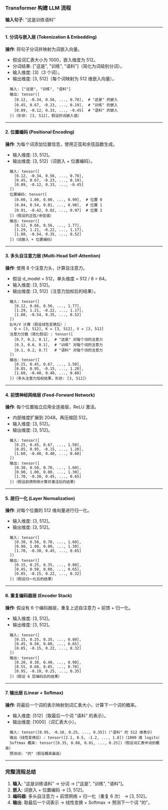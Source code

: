 
### Transformer 构建 LLM 流程
**输入句子**: “这是训练语料”  

---

#### 1. 分词与嵌入层 (Tokenization & Embedding)
**操作**: 将句子分词并映射为词嵌入向量。  
- 假设词汇表大小为 1000，嵌入维度为 512。  
- 分词结果: ["这是", "训练", "语料"]（简化为词级别分词）。  
- 输入维度: [3]（3 个词）。  
- 输出维度: [3, 512]（每个词映射为 512 维嵌入向量）。  
```
  输入: ["这是", "训练", "语料"]
  输出: tensor([
    [0.12, -0.34, 0.56, ..., 0.78],  # "这是" 的嵌入
    [0.45, 0.67, -0.23, ..., 0.19],  # "训练" 的嵌入
    [0.89, -0.12, 0.33, ..., -0.45]  # "语料" 的嵌入
  ])（形状: [3, 512]，假设的词嵌入值）
```

---

#### 2. 位置编码 (Positional Encoding)
**操作**: 为每个词添加位置信息，使用正弦和余弦函数生成。  
- 输入维度: [3, 512]。  
- 输出维度: [3, 512]（词嵌入 + 位置编码）。  
```
  输入: tensor([
    [0.12, -0.34, 0.56, ..., 0.78],
    [0.45, 0.67, -0.23, ..., 0.19],
    [0.89, -0.12, 0.33, ..., -0.45]
  ])
  位置编码: tensor([
    [0.00, 1.00, 0.00, ..., 0.99],  # 位置 0
    [0.84, 0.54, 0.01, ..., 0.98],  # 位置 1
    [0.91, -0.42, 0.02, ..., 0.97]  # 位置 2
  ])（假设的正弦/余弦值）
  输出: tensor([
    [0.12, 0.66, 0.56, ..., 1.77],
    [1.29, 1.21, -0.22, ..., 1.17],
    [1.80, -0.54, 0.35, ..., 0.52]
  ])（词嵌入 + 位置编码）
```

---

#### 3. 多头自注意力层 (Multi-Head Self-Attention)
**操作**: 使用 8 个注意力头，计算自注意力。  
- 假设 d_model = 512，单头维度 = 512 / 8 = 64。  
- 输入维度: [3, 512]。  
- 输出维度: [3, 512]（注意力加权后的结果）。  
```
  输入: tensor([
    [0.12, 0.66, 0.56, ..., 1.77],
    [1.29, 1.21, -0.22, ..., 1.17],
    [1.80, -0.54, 0.35, ..., 0.52]
  ])
  Q/K/V 计算（假设线性变换后）: 
    Q = [3, 512], K = [3, 512], V = [3, 512]
  注意力分数（简化假设）: tensor([
    [0.7, 0.2, 0.1],  # "这是" 对每个词的注意力
    [0.3, 0.6, 0.1],  # "训练" 对每个词的注意力
    [0.1, 0.2, 0.7]   # "语料" 对每个词的注意力
  ])
  输出: tensor([
    [0.25, 0.45, 0.67, ..., 1.50],
    [0.85, 0.95, -0.15, ..., 1.20],
    [1.60, -0.40, 0.40, ..., 0.60]
  ])（多头注意力加权结果，形状: [3, 512]）
```

---

#### 4. 前馈神经网络层 (Feed-Forward Network)
**操作**: 每个位置独立应用全连接层，ReLU 激活。  
- 内部维度扩展到 2048，再压缩回 512。  
- 输入维度: [3, 512]。  
- 输出维度: [3, 512]。  
```
  输入: tensor([
    [0.25, 0.45, 0.67, ..., 1.50],
    [0.85, 0.95, -0.15, ..., 1.20],
    [1.60, -0.40, 0.40, ..., 0.60]
  ])
  输出: tensor([
    [0.30, 0.50, 0.70, ..., 1.60],
    [0.90, 1.00, 0.00, ..., 1.30],
    [1.70, -0.30, 0.45, ..., 0.65]
  ])（假设前馈网络计算并激活后的结果）
```

---

#### 5. 层归一化 (Layer Normalization)
**操作**: 对每个位置的 512 维向量进行归一化。  
- 输入维度: [3, 512]。  
- 输出维度: [3, 512]。  
```
  输入: tensor([
    [0.30, 0.50, 0.70, ..., 1.60],
    [0.90, 1.00, 0.00, ..., 1.30],
    [1.70, -0.30, 0.45, ..., 0.65]
  ])
  输出: tensor([
    [0.15, 0.25, 0.35, ..., 0.80],
    [0.45, 0.50, 0.00, ..., 0.65],
    [0.85, -0.15, 0.22, ..., 0.32]
  ])（假设归一化后的结果）
```

---

#### 6. 重复编码器层 (Encoder Stack)
**操作**: 假设有 6 个编码器层，重复上述自注意力 + 前馈 + 归一化。  
- 输入维度: [3, 512]。  
- 输出维度: [3, 512]。  
```
  输入: tensor([
    [0.15, 0.25, 0.35, ..., 0.80],
    [0.45, 0.50, 0.00, ..., 0.65],
    [0.85, -0.15, 0.22, ..., 0.32]
  ])
  输出: tensor([
    [0.20, 0.30, 0.40, ..., 0.90],
    [0.55, 0.60, 0.05, ..., 0.70],
    [0.95, -0.10, 0.25, ..., 0.35]
  ])（假设 6 层编码后的结果）
```

---

#### 7. 输出层 (Linear + Softmax)
**操作**: 将最后一个词的表示映射到词汇表大小，计算下一个词的概率。  
- 输入维度: [512]（取最后一个词 "语料" 的表示）。  
- 输出维度: [1000]（词汇表大小）。  
```
  输入: tensor([0.95, -0.10, 0.25, ..., 0.35])（"语料" 的 512 维表示）
  输出（线性变换后）: tensor([2.1, 0.5, -1.2, ..., 1.8])（1000 维 logits）
  Softmax 概率: tensor([0.35, 0.08, 0.01, ..., 0.25])（假设词汇表中词的概率）
  预测词: "的"（假设概率最高）
```

---

### 完整流程总结
1. **输入**: “这是训练语料” → 分词 → ["这是", "训练", "语料"]。
2. **嵌入**: 词嵌入 + 位置编码 → [3, 512]。
3. **编码器**: 多头自注意力 + 前馈网络 + 归一化（重复 6 次） → [3, 512]。
4. **输出**: 取最后一个词表示 → 线性变换 + Softmax → 预测下一个词 "的"。
